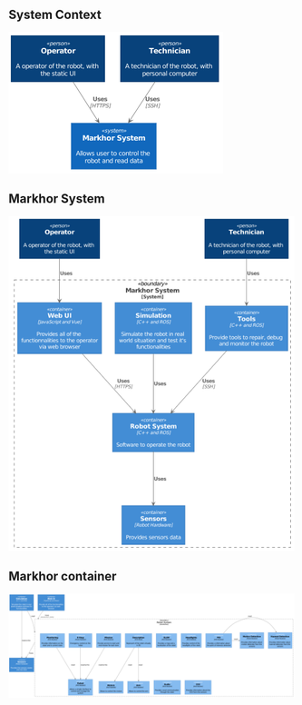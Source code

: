 ## System Context
![](markhor/png/SystemContext.png)
## Markhor System
![](markhor/png/MarkhorSystem.png)
## Markhor container
![](markhor/png/RobotContainer.png)
